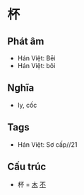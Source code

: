 # 杯

## Phát âm
* Hán Việt: Bēi
* Hán Việt: bôi

## Nghĩa
* ly, cốc

## Tags
* Hán Việt: Sơ cấp//21

## Cấu trúc
* 杯 = [木](木.md) [不](不.md)

<script>window.HANZI_FIELD='杯';</script>